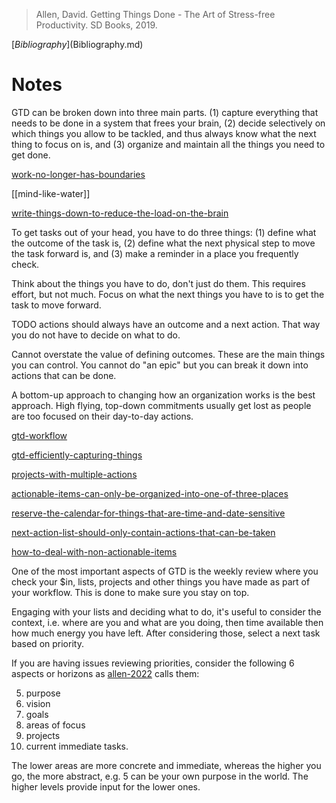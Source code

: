 > Allen, David. Getting Things Done - The Art of Stress-free Productivity. SD Books, 2019.

[$Bibliography]($Bibliography.md)

# Notes

GTD can be broken down into three main parts. (1) capture everything that needs to be done in a system that frees your brain, (2) decide selectively on which things you allow to be tackled, and thus always know what the next thing to focus on is, and (3) organize and maintain all the things you need to get done.

[work-no-longer-has-boundaries](work-no-longer-has-boundaries.md)

[[mind-like-water]]

[write-things-down-to-reduce-the-load-on-the-brain](write-things-down-to-reduce-the-load-on-the-brain.md)

To get tasks out of your head, you have to do three things: (1) define what the outcome of the task is, (2) define what the next physical step to move the task forward is, and (3) make a reminder in a place you frequently check.

Think about the things you have to do, don't just do them. This requires effort, but not much. Focus on what the next things you have to is to get the task to move forward.

TODO actions should always have an outcome and a next action. That way you do not have to decide on what to do.

Cannot overstate the value of defining outcomes. These are the main things you can control. You cannot do "an epic" but you can break it down into actions that can be done.

A bottom-up approach to changing how an organization works is the best approach. High flying, top-down commitments usually get lost as people are too focused on their day-to-day actions.

[gtd-workflow](gtd-workflow.md)

[gtd-efficiently-capturing-things](gtd-efficiently-capturing-things.md)

[projects-with-multiple-actions](projects-with-multiple-actions.md)

[actionable-items-can-only-be-organized-into-one-of-three-places](actionable-items-can-only-be-organized-into-one-of-three-places.md)

[reserve-the-calendar-for-things-that-are-time-and-date-sensitive](reserve-the-calendar-for-things-that-are-time-and-date-sensitive.md)

[next-action-list-should-only-contain-actions-that-can-be-taken](next-action-list-should-only-contain-actions-that-can-be-taken.md)

[how-to-deal-with-non-actionable-items](how-to-deal-with-non-actionable-items.md)

One of the most important aspects of GTD is the weekly review where you check your $in, lists, projects and other things you have made as part of your workflow. This is done to make sure you stay on top.

Engaging with your lists and deciding what to do, it's useful to consider the context, i.e. where are you and what are you doing, then time available then how much energy you have left. After considering those, select a next task based on priority.

If you are having issues reviewing priorities, consider the following 6 aspects or horizons as [allen-2022](allen-2022.md) calls them:

5. purpose
4. vision
3. goals
2. areas of focus
1. projects
0. current immediate tasks.

The lower areas are more concrete and immediate, whereas the higher you go, the more abstract, e.g. 5 can be your own purpose in the world. The higher levels provide input for the lower ones.

